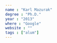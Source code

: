 ```yaml
---
name : "Karl Mazurak"
degree : "Ph.D."
year : "2013"
where : "Google"
website : ""
tags : ["alum"]
---
```

